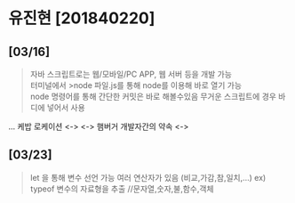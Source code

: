 # 유진현 [201840220]

## [03/16]

> 자바 스크립트로는 웹/모바일/PC APP, 웹 서버 등을 개발 가능 <br>
> 터미널에서 >node 파일.js를 통해 node를 이용해 바로 열기 가능  </br>
> node 명령어를 통해 간단한 커밋은 바로 해볼수있음
> 무거운 스크립트에 경우 바디에 넣어서 사용

... 케밥 로케이션
 <->
 <->   햄버거          개발자간의 약속
 <->


## [03/23]

 >  let 을 통해 변수 선언 가능
 >  여러 연산자가 있음 (비교,가감,참,일치,...)
   ex) typeof 변수의 자료형을 추출 //문자열,숫자,불,함수,객체